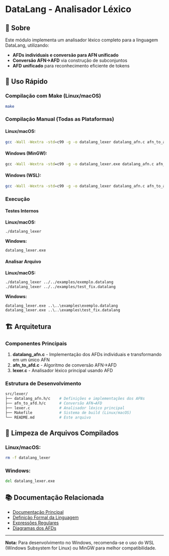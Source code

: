 # DataLang - Analisador Léxico

## 🎯 Sobre

Este módulo implementa um analisador léxico completo para a linguagem DataLang, utilizando:
- **AFDs individuais e conversão para AFN unificado**
- **Conversão AFN→AFD** via construção de subconjuntos
- **AFD unificado** para reconhecimento eficiente de tokens

## 🚀 Uso Rápido

### Compilação com Make (Linux/macOS)

```bash
make
```

### Compilação Manual (Todas as Plataformas)

#### Linux/macOS:
```bash
gcc -Wall -Wextra -std=c99 -g -o datalang_lexer datalang_afn.c afn_to_afd.c lexer.c
```

#### Windows (MinGW):
```cmd
gcc -Wall -Wextra -std=c99 -g -o datalang_lexer.exe datalang_afn.c afn_to_afd.c lexer.c
```

#### Windows (WSL):
```bash
gcc -Wall -Wextra -std=c99 -g -o datalang_lexer datalang_afn.c afn_to_afd.c lexer.c
```

### Execução

#### Testes Internos

**Linux/macOS:**
```bash
./datalang_lexer
```

**Windows:**
```cmd
datalang_lexer.exe
```

#### Analisar Arquivo

**Linux/macOS:**
```bash
./datalang_lexer ../../examples/exemplo.datalang
./datalang_lexer ../../examples/test_fix.datalang
```

**Windows:**
```cmd
datalang_lexer.exe ..\..\examples\exemplo.datalang
datalang_lexer.exe ..\..\examples\test_fix.datalang
```

## 🏗️ Arquitetura

### Componentes Principais

1. **datalang_afn.c** - Implementação dos AFDs individuais e transformando em um único AFN
2. **afn_to_afd.c** - Algoritmo de conversão AFN→AFD
3. **lexer.c** - Analisador léxico principal usando AFD

### Estrutura de Desenvolvimento

```bash
src/lexer/
├── datalang_afn.h/c    # Definições e implementações dos AFNs
├── afn_to_afd.h/c      # Conversão AFN→AFD  
├── lexer.c             # Analisador léxico principal
├── Makefile            # Sistema de build (Linux/macOS)
└── README.md           # Este arquivo
```

## 🔧 Limpeza de Arquivos Compilados

### Linux/macOS:
```bash
rm -f datalang_lexer
```

### Windows:
```cmd
del datalang_lexer.exe
```

## 📚 Documentação Relacionada

- [Documentação Principal](../../README.md)
- [Definição Formal da Linguagem](../../docs/2_definicao_formal_linguagem.md)
- [Expressões Regulares](../../docs/4_expressoes_regulares_.md)
- [Diagramas dos AFDs](../../docs/diagramas/)

---

**Nota:** Para desenvolvimento no Windows, recomenda-se o uso do WSL (Windows Subsystem for Linux) ou MinGW para melhor compatibilidade.